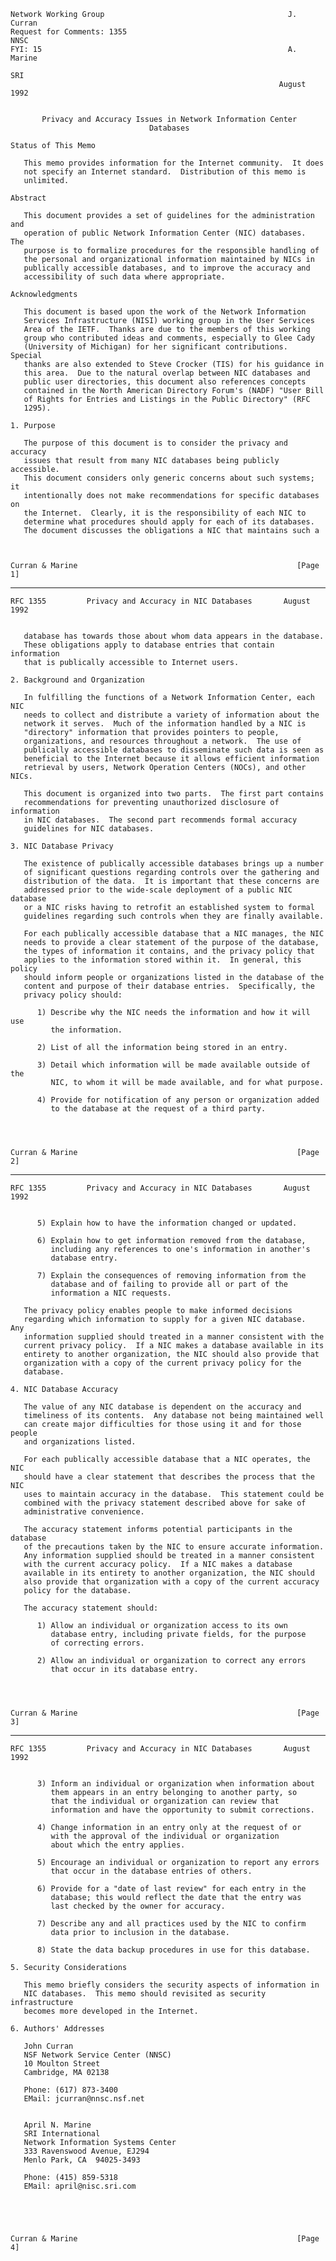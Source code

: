     Network Working Group                                         J. Curran
    Request for Comments: 1355                                         NNSC
    FYI: 15                                                       A. Marine
                                                                        SRI
                                                                August 1992


           Privacy and Accuracy Issues in Network Information Center
                                   Databases

    Status of This Memo

       This memo provides information for the Internet community.  It does
       not specify an Internet standard.  Distribution of this memo is
       unlimited.

    Abstract

       This document provides a set of guidelines for the administration and
       operation of public Network Information Center (NIC) databases.  The
       purpose is to formalize procedures for the responsible handling of
       the personal and organizational information maintained by NICs in
       publically accessible databases, and to improve the accuracy and
       accessibility of such data where appropriate.

    Acknowledgments

       This document is based upon the work of the Network Information
       Services Infrastructure (NISI) working group in the User Services
       Area of the IETF.  Thanks are due to the members of this working
       group who contributed ideas and comments, especially to Glee Cady
       (University of Michigan) for her significant contributions.  Special
       thanks are also extended to Steve Crocker (TIS) for his guidance in
       this area.  Due to the natural overlap between NIC databases and
       public user directories, this document also references concepts
       contained in the North American Directory Forum's (NADF) "User Bill
       of Rights for Entries and Listings in the Public Directory" (RFC
       1295).

    1. Purpose

       The purpose of this document is to consider the privacy and accuracy
       issues that result from many NIC databases being publicly accessible.
       This document considers only generic concerns about such systems; it
       intentionally does not make recommendations for specific databases on
       the Internet.  Clearly, it is the responsibility of each NIC to
       determine what procedures should apply for each of its databases.
       The document discusses the obligations a NIC that maintains such a



    Curran & Marine                                                 [Page 1]

------------------------------------------------------------------------

``` newpage
RFC 1355         Privacy and Accuracy in NIC Databases       August 1992


   database has towards those about whom data appears in the database.
   These obligations apply to database entries that contain information
   that is publically accessible to Internet users.

2. Background and Organization

   In fulfilling the functions of a Network Information Center, each NIC
   needs to collect and distribute a variety of information about the
   network it serves.  Much of the information handled by a NIC is
   "directory" information that provides pointers to people,
   organizations, and resources throughout a network.  The use of
   publically accessible databases to disseminate such data is seen as
   beneficial to the Internet because it allows efficient information
   retrieval by users, Network Operation Centers (NOCs), and other NICs.

   This document is organized into two parts.  The first part contains
   recommendations for preventing unauthorized disclosure of information
   in NIC databases.  The second part recommends formal accuracy
   guidelines for NIC databases.

3. NIC Database Privacy

   The existence of publically accessible databases brings up a number
   of significant questions regarding controls over the gathering and
   distribution of the data.  It is important that these concerns are
   addressed prior to the wide-scale deployment of a public NIC database
   or a NIC risks having to retrofit an established system to formal
   guidelines regarding such controls when they are finally available.

   For each publically accessible database that a NIC manages, the NIC
   needs to provide a clear statement of the purpose of the database,
   the types of information it contains, and the privacy policy that
   applies to the information stored within it.  In general, this policy
   should inform people or organizations listed in the database of the
   content and purpose of their database entries.  Specifically, the
   privacy policy should:

      1) Describe why the NIC needs the information and how it will use
         the information.

      2) List of all the information being stored in an entry.

      3) Detail which information will be made available outside of the
         NIC, to whom it will be made available, and for what purpose.

      4) Provide for notification of any person or organization added
         to the database at the request of a third party.




Curran & Marine                                                 [Page 2]
```

------------------------------------------------------------------------

``` newpage
RFC 1355         Privacy and Accuracy in NIC Databases       August 1992


      5) Explain how to have the information changed or updated.

      6) Explain how to get information removed from the database,
         including any references to one's information in another's
         database entry.

      7) Explain the consequences of removing information from the
         database and of failing to provide all or part of the
         information a NIC requests.

   The privacy policy enables people to make informed decisions
   regarding which information to supply for a given NIC database.  Any
   information supplied should treated in a manner consistent with the
   current privacy policy.  If a NIC makes a database available in its
   entirety to another organization, the NIC should also provide that
   organization with a copy of the current privacy policy for the
   database.

4. NIC Database Accuracy

   The value of any NIC database is dependent on the accuracy and
   timeliness of its contents.  Any database not being maintained well
   can create major difficulties for those using it and for those people
   and organizations listed.

   For each publically accessible database that a NIC operates, the NIC
   should have a clear statement that describes the process that the NIC
   uses to maintain accuracy in the database.  This statement could be
   combined with the privacy statement described above for sake of
   administrative convenience.

   The accuracy statement informs potential participants in the database
   of the precautions taken by the NIC to ensure accurate information.
   Any information supplied should be treated in a manner consistent
   with the current accuracy policy.  If a NIC makes a database
   available in its entirety to another organization, the NIC should
   also provide that organization with a copy of the current accuracy
   policy for the database.

   The accuracy statement should:

      1) Allow an individual or organization access to its own
         database entry, including private fields, for the purpose
         of correcting errors.

      2) Allow an individual or organization to correct any errors
         that occur in its database entry.




Curran & Marine                                                 [Page 3]
```

------------------------------------------------------------------------

``` newpage
RFC 1355         Privacy and Accuracy in NIC Databases       August 1992


      3) Inform an individual or organization when information about
         them appears in an entry belonging to another party, so
         that the individual or organization can review that
         information and have the opportunity to submit corrections.

      4) Change information in an entry only at the request of or
         with the approval of the individual or organization
         about which the entry applies.

      5) Encourage an individual or organization to report any errors
         that occur in the database entries of others.

      6) Provide for a "date of last review" for each entry in the
         database; this would reflect the date that the entry was
         last checked by the owner for accuracy.

      7) Describe any and all practices used by the NIC to confirm
         data prior to inclusion in the database.

      8) State the data backup procedures in use for this database.

5. Security Considerations

   This memo briefly considers the security aspects of information in
   NIC databases.  This memo should revisited as security infrastructure
   becomes more developed in the Internet.

6. Authors' Addresses

   John Curran
   NSF Network Service Center (NNSC)
   10 Moulton Street
   Cambridge, MA 02138

   Phone: (617) 873-3400
   EMail: jcurran@nnsc.nsf.net


   April N. Marine
   SRI International
   Network Information Systems Center
   333 Ravenswood Avenue, EJ294
   Menlo Park, CA  94025-3493

   Phone: (415) 859-5318
   EMail: april@nisc.sri.com





Curran & Marine                                                 [Page 4]
```
